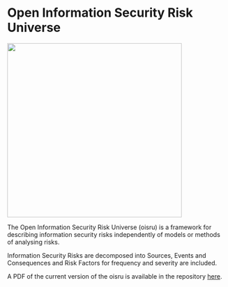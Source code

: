 # Open Information Security Risk Universe

<img src="cover.jpg" width=400>

The Open Information Security Risk Universe (oisru) is a framework for describing information security risks independently of models or methods of analysing risks.

Information Security Risks are decomposed into Sources, Events and Consequences and Risk Factors for frequency and severity are included.

A PDF of the current version of the oisru is available in the repository [here](https://github.com/oracuk/oisru/blob/master/oisru.pdf).

